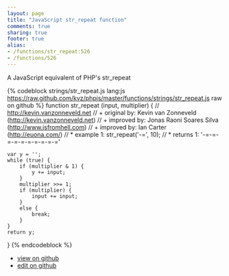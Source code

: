 ```yaml
---
layout: page
title: "JavaScript str_repeat function"
comments: true
sharing: true
footer: true
alias:
- /functions/str_repeat:526
- /functions/526
---
```

A JavaScript equivalent of PHP's str_repeat

{% codeblock strings/str_repeat.js lang:js https://raw.github.com/kvz/phpjs/master/functions/strings/str_repeat.js raw on github %}
function str_repeat (input, multiplier) {
    // http://kevin.vanzonneveld.net
    // +   original by: Kevin van Zonneveld (http://kevin.vanzonneveld.net)
    // +   improved by: Jonas Raoni Soares Silva (http://www.jsfromhell.com)
    // +   improved by: Ian Carter (http://euona.com/)
    // *     example 1: str_repeat('-=', 10);
    // *     returns 1: '-=-=-=-=-=-=-=-=-=-='

    var y = '';
    while (true) {
        if (multiplier & 1) {
            y += input;
        }
        multiplier >>= 1;
        if (multiplier) {
            input += input;
        }
        else {
            break;
        }
    }
    return y;
}
{% endcodeblock %}

 - [view on github](https://github.com/kvz/phpjs/blob/master/functions/strings/str_repeat.js)
 - [edit on github](https://github.com/kvz/phpjs/edit/master/functions/strings/str_repeat.js)
